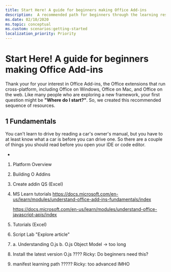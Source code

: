 ```yaml
---
title: Start Here! A guide for beginners making Office Add-ins
description:  A recommended path for beginners through the learning resources for Office Add-ins.
ms.date: 02/10/2020
ms.topic: conceptual
ms.custom: scenarios:getting-started
localization_priority: Priority
---
```


# Start Here! A guide for beginners making Office Add-ins

Thank your for your interest in Office Add-ins, the Office extensions that run cross-platform, including Office on Windows, Office on Mac, and Office on the web. Like many people who are exploring a new framework, your first question might be **"Where do I start?"**. So, we created this recommended sequence of resources.

## 1 Fundamentals

You can't learn to drive by reading a car's owner's manual, but you have to at least know what a car is before you can drive one. So there are a couple of things you should read before you open your IDE or code editor.

- 


1. Platform Overview
2. Building O Addins
3. Create addin QS (Excel)
4. MS Learn tutorials
    https://docs.microsoft.com/en-us/learn/modules/understand-office-add-ins-fundamentals/index

    https://docs.microsoft.com/en-us/learn/modules/understand-office-javascript-apis/index

5. Tutorials (Excel)
6. Script Lab "Explore article"
7. a. Understanding O.js
   b. O.js Object Model -> too long
8. Install the latest version O.js ???? Ricky: Do beginners need this?
9. manifest learning path ????? Ricky: too advanced IMHO



